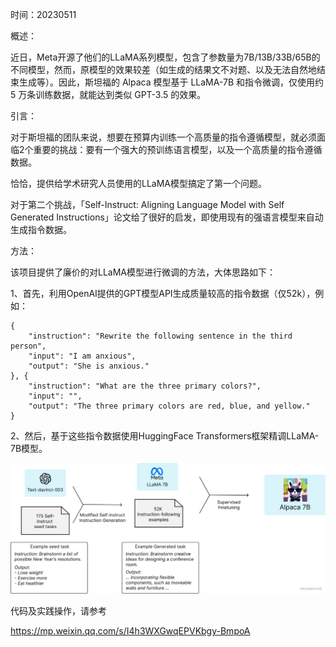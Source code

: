 时间：20230511

概述：

近日，Meta开源了他们的LLaMA系列模型，包含了参数量为7B/13B/33B/65B的不同模型，然而，原模型的效果较差（如生成的结果文不对题、以及无法自然地结束生成等）。因此，斯坦福的 Alpaca 模型基于 LLaMA-7B 和指令微调，仅使用约 5 万条训练数据，就能达到类似 GPT-3.5 的效果。



引言：

对于斯坦福的团队来说，想要在预算内训练一个高质量的指令遵循模型，就必须面临2个重要的挑战：要有一个强大的预训练语言模型，以及一个高质量的指令遵循数据。

恰恰，提供给学术研究人员使用的LLaMA模型搞定了第一个问题。

对于第二个挑战，「Self-Instruct: Aligning Language Model with Self Generated Instructions」论文给了很好的启发，即使用现有的强语言模型来自动生成指令数据。



方法：

该项目提供了廉价的对LLaMA模型进行微调的方法，大体思路如下：

1、首先，利用OpenAI提供的GPT模型API生成质量较高的指令数据（仅52k），例如：

```
{
    "instruction": "Rewrite the following sentence in the third person",
    "input": "I am anxious",
    "output": "She is anxious."
}, {
    "instruction": "What are the three primary colors?",
    "input": "",
    "output": "The three primary colors are red, blue, and yellow."
}
```

2、然后，基于这些指令数据使用HuggingFace Transformers框架精调LLaMA-7B模型。

![图片](images/640-1690696184284.png)



代码及实践操作，请参考

https://mp.weixin.qq.com/s/I4h3WXGwqEPVKbgy-BmpoA

